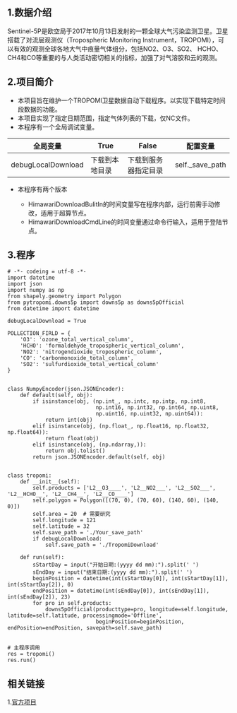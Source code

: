 ## 1.数据介绍

Sentinel-5P是欧空局于2017年10月13日发射的一颗全球大气污染监测卫星。卫星搭载了对流层观测仪（Tropospheric Monitoring Instrument，TROPOMI），可以有效的观测全球各地大气中痕量气体组分，包括NO2、O3、SO2、 HCHO、CH4和CO等重要的与人类活动密切相关的指标，加强了对气溶胶和云的观测。

## 2.项目简介

-   本项目旨在维护一个TROPOMI卫星数据自动下载程序。以实现下载特定时间段数据的功能。
-   本项目实现了指定日期范围，指定气体列表的下载，仅NC文件。
-   本程序有一个全局调试变量。

| 全局变量           | True           | False                | 配置变量        |
| ------------------ | -------------- | -------------------- | --------------- |
| debugLocalDownload | 下载到本地目录 | 下载到服务器指定目录 | self._save_path |

-   本程序有两个版本

    -   HimawariDownloadBulitIn的时间变量写在程序内部，运行前需手动修改，适用于超算节点。
    -   HimawariDownloadCmdLine的时间变量通过命令行输入，适用于登陆节点。

## 3.程序
```
# -*- codeing = utf-8 -*-
import datetime
import json
import numpy as np
from shapely.geometry import Polygon
from pytropomi.downs5p import downs5p as downs5pOfficial
from datetime import datetime

debugLocalDownload = True

POLLECTION_FIRLD = {
    'O3': 'ozone_total_vertical_column',
    'HCHO': 'formaldehyde_tropospheric_vertical_column',
    'NO2': 'nitrogendioxide_tropospheric_column',
    'CO': 'carbonmonoxide_total_column',
    'SO2': 'sulfurdioxide_total_vertical_column'
}


class NumpyEncoder(json.JSONEncoder):
    def default(self, obj):
        if isinstance(obj, (np.int_, np.intc, np.intp, np.int8,
                            np.int16, np.int32, np.int64, np.uint8,
                            np.uint16, np.uint32, np.uint64)):
            return int(obj)
        elif isinstance(obj, (np.float_, np.float16, np.float32, np.float64)):
            return float(obj)
        elif isinstance(obj, (np.ndarray,)):
            return obj.tolist()
        return json.JSONEncoder.default(self, obj)


class tropomi:
    def __init__(self):
        self.products = ['L2__O3____', 'L2__NO2___', 'L2__SO2___', 'L2__HCHO__', 'L2__CH4__', 'L2__CO____']
        self.polygon = Polygon([(70, 0), (70, 60), (140, 60), (140, 0)])
        self.area = 20  # 需要研究
        self.longitude = 121
        self.latitude = 32
        self.save_path = './Your_save_path'
        if debugLocalDownload:
            self.save_path = './TropomiDownload'

    def run(self):
        sStartDay = input("开始日期:(yyyy dd mm):").split(' ')
        sEndDay = input("结束日期:(yyyy dd mm):").split(' ')
        beginPosition = datetime(int(sStartDay[0]), int(sStartDay[1]), int(sStartDay[2]), 0)
        endPosition = datetime(int(sEndDay[0]), int(sEndDay[1]), int(sEndDay[2]), 23)
        for pro in self.products:
            downs5pOfficial(producttype=pro, longitude=self.longitude, latitude=self.latitude, processingmode='Offline',
                            beginPosition=beginPosition, endPosition=endPosition, savepath=self.save_path)


# 主程序调用
res = tropomi()
res.run()
```

## 相关链接

1.[官方项目](https://github.com/bugsuse/pytropomi)

